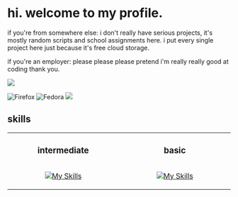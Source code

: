 # hi. welcome to my profile.
if you're from somewhere else: i don't really have serious projects, it's mostly random scripts and school assignments here. i put every single project here just because it's free cloud storage.

if you're an employer: please please please pretend i'm really really good at coding thank you.

![](http://github-profile-summary-cards.vercel.app/api/cards/profile-details?username=meow-d&theme=ayu_mirage) 

![Firefox](https://img.shields.io/badge/Firefox-FF7139?style=for-the-badge&logo=Firefox-Browser&logoColor=white)
![Fedora](https://img.shields.io/badge/Fedora-294172?style=for-the-badge&logo=fedora&logoColor=white)
![](https://komarev.com/ghpvc/?username=meow-d&color=ff69b4&style=for-the-badge)

## skills
<table width=50%><tr><td valign="top" width="50%">
<div align="center">

### intermediate
<img width="441" height="1">

[![My Skills](https://skillicons.dev/icons?i=python,html,css,git,linux&perline=3)](https://skillicons.dev)
</div>
</td><td valign="top" width="50%">
<div align="center">

### basic
<img width="441" height="1">

[![My Skills](https://skillicons.dev/icons?i=javascript,php,godot&perline=3)](https://skillicons.dev)
</div>
</td></tr></table>
